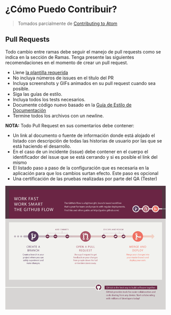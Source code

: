 # ¿Cómo Puedo Contribuir?

> Tomados parcialmente de [Contributing to Atom](https://github.com/atom/atom/blob/master/CONTRIBUTING.md)

## Pull Requests

Todo cambio entre ramas debe seguir el manejo de pull requests como se indica en la sección de Ramas. Tenga presente las siguientes recomendaciones en el momento de crear un pull request.

* Llene [la plantilla requerida](./templates/PULL_REQUEST_TEMPLATE.md)
* No incluya números de issues en el título del PR
* Incluya screenshots y GIFs animados en su pull request cuando sea posible.
* Siga las guías de estilo.
* Incluya todos los tests necesarios.
* Documente código nuevo basado en la [Guía de Estilo de Documentación](COMMITS.md)
* Termine todos los archivos con un newline.

**NOTA:** Todo Pull Request en sus comentarios debe contener:
* Un link al documento o fuente de información donde está alojado el listado con descripción de todas las historias de usuario por las que se está haciendo el desarrollo.
* En el caso de un incidente (issue) debe contener en el cuerpo el identificador del issue que se está cerrando y si es posible el link del mismo
* El listado paso a paso de la configuración que es necesaria en la aplicación para que los cambios surtan efecto. Este paso es opcional
* Una certificación de las pruebas realizadas por parte del QA (Tester)

![Git Workflow](../assets/img/git-flow-infographics.png)